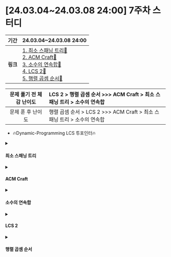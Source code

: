 # [24.03.04~24.03.08 24:00] 7주차 스터디

|기간|24.03.04~24.03.08 24:00|
|:---:|:---|
|**링크**|[1. 최소 스패닝 트리🔗](https://www.acmicpc.net/problem/1197)<br>[2. ACM Craft🔗](https://www.acmicpc.net/problem/1005)<br> [3. 소수의 연속합🔗](https://www.acmicpc.net/problem/1644) <br> [4. LCS 2🔗](https://www.acmicpc.net/problem/9252) <br> [5. 행렬 곱셈 순서🔗](https://www.acmicpc.net/problem/11049)<br>|


|문제 풀기 전 체감 난이도|LCS 2 > 행렬 곱셈 순서 >>> ACM Craft > 최소 스패닝 트리 > 소수의 연속합|
|:---:|:---|
|문제 푼 후 난이도|행렬 곱셈 순서 > LCS 2 >>> ACM Craft > 최소 스패닝 트리 > 소수의 연속합|
- 🔥Dynamic-Programming LCS 투포인터🔥

<details>
<summary><h4>최소 스패닝 트리</h4></summary>

|풀이 예상 시간|실제 소요 시간|
|:---:|:---:|
|40m|40m|

<h4>풀이</h4>

- 최소 신장 트리...? 왜 이렇게 Dijkstra 같은지...
- ... Dijkstra이지 않나? (근데 이제 음의 간선이 있는...)

1. 간선 정보를 이차원 벡터에 넣는다
2. 첫번째 정점을 기준으로 BFS탐색과 함께 노드 방문 여부를 체크한다.

    -> 노드를 방문하지 않은 경우, 해당 간선의 가중치를 더한다.

<h4>소감</h4>

- 또 모르는 개념...
- 이번에는 프림 알고리즘으로 풀었지만 다음에는 프루스칼로 풀어보자

</details>

<details>
<summary><h4>ACM Craft</h4></summary>

|풀이 예상 시간|실제 소요 시간|
|:---:|:---:|
|??m|40m|

<h4>풀이</h4>

- 위상 정렬과 DP

1. 입력받은 정보들에 대하여 `Y`(X->Y)로 향하는 길이 몇 개가 있는지 저장하는 `howManyRoadsTo`에 정보를 저장한다.
2. queue에 `howManyRoadsTo`가 0인 정보에 한하여 저장한다.
    -> 이와 함께 i번째 노드로 향하는 데 걸리는 시간을 이전에 input으로 받았던 값으로 갱신한다.
3. 큐가 빌 때까지 현재 노드에서 다음 노드로 향할 때, `다음노드까지 걸리는 시간`을 최대값으로 갱신한다.
    -> + 다음 노드로 향하는 길의 탐색이 이미 종료되었다면, 큐에 넣기

<h4>소감</h4>

- 또... 새로운 개념
- 세상은 넓고 새로운 문제는 많다... 특정 노드로 향하는 경로의 수를 세는 문제는 처음이네

<h5>참고자료</h5>

[Link🔗](https://scarlettb.tistory.com/123)

</details>

<details>
<summary><h4>소수의 연속합</h4></summary>

|풀이 예상 시간|실제 소요 시간|
|:---:|:---:|
|40m|50m|

<h4>풀이</h4>

- 에라토스테네스의 체 + 투 포인터

1. `에라토스테네스의 체` 로직으로 4000000까지의 수 중에서 소수를 찾아 `primeV`에 저장
2. 투 포인터를 통해 현재 `primeV`에서 연속합이 N인 수가 있는지 찾는다.
    -> 단 초기 설정값이 startIdx = endIdx이므로 while문 break포인트는 if문 내부에 걸어준다

<h4>소감</h4>

- 오랜만에 푼 에라토스테네스

</details>

<details>
<summary><h4>LCS 2</h4></summary>

|풀이 예상 시간|실제 소요 시간|
|:---:|:---:|
|??m|45m|

<h4>풀이</h4>

- LCS

1. 두 String의 문자가 동일한지 비교하며 이차원배열에 현재까지 몇 개의 수가 중복되었는지 체크한다.
    
    -> 동일하지 않은 경우, 이전의 각 (행-1,열), (행, 열-1) 요소 중에서 큰 값을 넣는다.

2. 구성이 완료된 이차원 배열에서 LCS 문자열을 찾는다
    -> 각 열의 요소가 동일한 경우에는 탐색 범위를 열의 탐색 범위를 줄인다
    -> 각 행의 요소가 동일한 경우에는 계속해서 탐색한다.
    -> 이외의 경우에는 `resultS`의 앞에 문자를 붙인다.

<h4>소감</h4>

- 처음 풀어보는 유형의 문제라고 생각해서 개념 학습하고 구글링하면서 풂...
- 아직 익숙하지 않아서 반복적인 학습이 필요해보임

<h5>참고자료</h5>

[개념 공부🔗](https://velog.io/@emplam27/알고리즘-그림으로-알아보는-LCS-알고리즘-Longest-Common-Substring와-Longest-Common-Subsequence)

[Link🔗](https://velog.io/@zeesouth/알고리즘-최장-공통-부분-수열-LCS-Longest-Common-Subsequence)

[Link🔗](https://hyeo-noo.tistory.com/18)
</details>

</details>

<details>
<summary><h4>행렬 곱셈 순서</h4></summary>

|풀이 예상 시간|실제 소요 시간|
|:---:|:---:|
|??m|50m|

<h4>풀이</h4>

- Dynamic Programming

|dp[n][m]|n번째 matrix부터 m번째 matrix까지의 행렬 연산의 결과 중 가장 작은 값으로 갱신|
|:---:|:---|

1. **for 1**: i만큼의 간격을 지니는 n-m번째 매트릭스들에 대하여

    ex. i == 1 : d[1][2], d[2][3]

2. **for 2**: N까지의 범위 내에서

    ex. i == 1, N == 5 : d[1][2], d[2][3] ... d[4][5]

3. **for 3**: k로 나눈 i to i+j 구간의 N * M * K 최소값을 구한다

```c++
void dynamic() {
    for(int i = 1; i < N; i++) { // for 1
        for(int j = 1; i + j <= N; j++) { // for 2
            dp[j][i+j] = 1e9;
            for(int k = j; k <= i + j; k++) { // for 3
                dp[j][i+j] = min(dp[j][i+j], dp[j][k] + dp[k+1][i+j] + matrix[j].r * matrix[k].c * matrix[i+j].c);
            }
        }
    }
}
```

<h4>소감</h4>

- 시간 제한이랑 문제 조건 보고 DP라고 예상했으나 점화식을 도출하지 못한 비운의 문제

<h5>참고자료</h5>

[Link🔗](https://cocoon1787.tistory.com/318)
</details>

</details>
